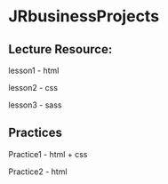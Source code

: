 # JRbusinessProjects

## Lecture Resource: 

lesson1 - html

lesson2 - css

lesson3 - sass
      
## Practices

Practice1 - html + css

Practice2 - html
